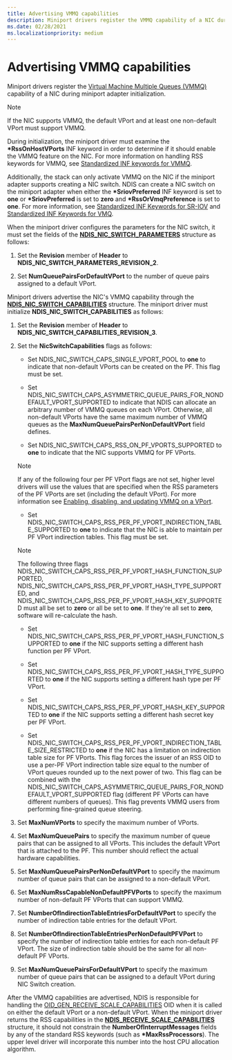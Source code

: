 ```yaml
---
title: Advertising VMMQ capabilities
description: Miniport drivers register the VMMQ capability of a NIC during miniport adapter initialization.
ms.date: 02/28/2021
ms.localizationpriority: medium
---
```



# Advertising VMMQ capabilities

Miniport drivers register the [Virtual Machine Multiple Queues (VMMQ)](overview-of-virtual-machine-multiple-queues.md) capability of a NIC during miniport adapter initialization.

> [!NOTE]
> If the NIC supports VMMQ, the default VPort and at least one non-default VPort must support VMMQ.

During initialization, the miniport driver must examine the **\*RssOnHostVPorts** INF keyword in order to determine if it should enable the VMMQ feature on the NIC. For more information on handling RSS keywords for VMMQ, see [Standardized INF keywords for VMMQ](standardized-inf-keywords-for-vmmq.md). 

Additionally, the stack can only activate VMMQ on the NIC if the miniport adapter supports creating a NIC switch. NDIS can create a NIC switch on the miniport adapter when either the **\*SriovPreferred** INF keyword is set to **one** or **\*SriovPreferred** is set to **zero** and **\*RssOrVmqPreference** is set to **one**. For more information, see [Standardized INF Keywords for SR-IOV](standardized-inf-keywords-for-sr-iov.md) and [Standardized INF Keywords for VMQ](standardized-inf-keywords-for-vmq.md). 

When the miniport driver configures the parameters for the NIC switch, it must set the fields of the [**NDIS\_NIC\_SWITCH\_PARAMETERS**](/windows-hardware/drivers/ddi/ntddndis/ns-ntddndis-_ndis_nic_switch_parameters) structure as follows:

1. Set the **Revision** member of **Header** to   **NDIS\_NIC\_SWITCH\_PARAMETERS\_REVISION\_2**.

2. Set **NumQueuePairsForDefaultVPort** to the number of queue pairs assigned to a default VPort.

Miniport drivers advertise the NIC's VMMQ capability through the [**NDIS\_NIC\_SWITCH\_CAPABILITIES**](/windows-hardware/drivers/ddi/ntddndis/ns-ntddndis-_ndis_nic_switch_capabilities) structure. The miniport driver must initialize **NDIS\_NIC\_SWITCH\_CAPABILITIES** as follows:

1. Set the **Revision** member of **Header** to **NDIS\_NIC\_SWITCH\_CAPABILITIES\_REVISION\_3**.

2. Set the **NicSwitchCapabilities** flags as follows:

   - Set NDIS\_NIC\_SWITCH\_CAPS\_SINGLE\_VPORT\_POOL to **one** to indicate that non-default VPorts can be created on the PF. This flag must be set. 

   - Set NDIS\_NIC\_SWITCH\_CAPS\_ASYMMETRIC\_QUEUE\_PAIRS\_FOR\_NONDEFAULT\_VPORT\_SUPPORTED to indicate that NDIS can allocate an arbitrary number of VMMQ queues on each VPort. Otherwise, all non-default VPorts have the same maximum number of VMMQ queues as the **MaxNumQueuePairsPerNonDefaultVPort** field defines. 

    - Set NDIS\_NIC\_SWITCH\_CAPS\_RSS\_ON\_PF\_VPORTS\_SUPPORTED to **one** to indicate that the NIC supports VMMQ for PF VPorts.
    
    > [!NOTE]
    > If any of the following four per PF VPort flags are not set, higher level drivers will use the values that are specified when the RSS parameters of the PF VPorts are set (including the default VPort). For more information see [Enabling, disabling, and updating VMMQ on a VPort](updating-vmmq-on-a-vport.md).

    - Set NDIS\_NIC\_SWITCH\_CAPS\_RSS\_PER\_PF\_VPORT\_INDIRECTION\_TABLE\_SUPPORTED to **one** to indicate that the NIC is able to maintain per PF VPort indirection tables. This flag must be set.
    
   > [!NOTE]
   > The following three flags NDIS\_NIC\_SWITCH\_CAPS\_RSS\_PER\_PF\_VPORT\_HASH\_FUNCTION\_SUPPORTED, NDIS\_NIC\_SWITCH\_CAPS\_RSS\_PER\_PF\_VPORT\_HASH\_TYPE\_SUPPORTED, and NDIS\_NIC\_SWITCH\_CAPS\_RSS\_PER\_PF\_VPORT\_HASH\_KEY\_SUPPORTED must all be set to **zero** or all be set to **one**. If they're all set to **zero**, software will re-calculate the hash. 
    

    - Set NDIS\_NIC\_SWITCH\_CAPS\_RSS\_PER\_PF\_VPORT\_HASH\_FUNCTION\_SUPPORTED to **one** if the NIC supports setting a different hash function per PF VPort.

    - Set NDIS\_NIC\_SWITCH\_CAPS\_RSS\_PER\_PF\_VPORT\_HASH\_TYPE\_SUPPORTED to **one** if the NIC supports setting a different hash type per PF VPort. 

    - Set NDIS\_NIC\_SWITCH\_CAPS\_RSS\_PER\_PF\_VPORT\_HASH\_KEY\_SUPPORTED to **one** if the NIC supports setting a different hash secret key per PF VPort.

    - Set NDIS\_NIC\_SWITCH\_CAPS\_RSS\_PER\_PF\_VPORT\_INDIRECTION\_TABLE\_SIZE\_RESTRICTED to **one** if the NIC has a limitation on indirection table size for PF VPorts. This flag forces the issuer of an RSS OID to use a per-PF VPort indirection table size equal to the number of VPort queues rounded up to the next power of two. This flag can be combined with the NDIS_NIC_SWITCH_CAPS_ASYMMETRIC_QUEUE_PAIRS_FOR_NONDEFAULT_VPORT_SUPPORTED flag (different PF VPorts can have different numbers of queues). This flag prevents VMMQ users from performing fine-grained queue steering.

1. Set **MaxNumVPorts** to specify the maximum number of VPorts.

1. Set  **MaxNumQueuePairs** to specify the maximum number of queue pairs that can be assigned to all VPorts. This includes the default VPort that is attached to the PF. This number should reflect the actual hardware capabilities. 

1. Set **MaxNumQueuePairsPerNonDefaultVPort** to specify the maximum number of queue pairs that can be assigned to a non-default VPort.

1. Set **MaxNumRssCapableNonDefaultPFVPorts** to specify the maximum number of non-default PF VPorts that can support VMMQ. 

1. Set **NumberOfIndirectionTableEntriesForDefaultVPort** to specify the number of indirection table entries for the default VPort.

1. Set **NumberOfIndirectionTableEntriesPerNonDefaultPFVPort** to specify the number of indirection table entries for each non-default PF VPort. The size of indirection table should be the same for all non-default PF VPorts.

1. Set **MaxNumQueuePairsForDefaultVPort** to specify the maximum number of queue pairs that can be assigned to a default VPort during NIC Switch creation.

After the VMMQ capabilities are advertised, NDIS is responsible for handling the [OID_GEN_RECEIVE_SCALE_CAPABILITIES](/windows-hardware/drivers/network/oid-gen-receive-scale-capabilities) OID when it is called on either the default VPort or a non-default VPort. When the miniport driver returns the RSS capabilities in the [**NDIS\_RECEIVE\_SCALE\_CAPABILITIES**](/windows-hardware/drivers/ddi/ntddndis/ns-ntddndis-_ndis_receive_scale_capabilities) structure, it should not constrain the **NumberOfInterruptMessages** fields  by any of the standard RSS keywords (such as **\*MaxRssProcessors**). The upper level driver will incorporate this number into the host CPU allocation algorithm.